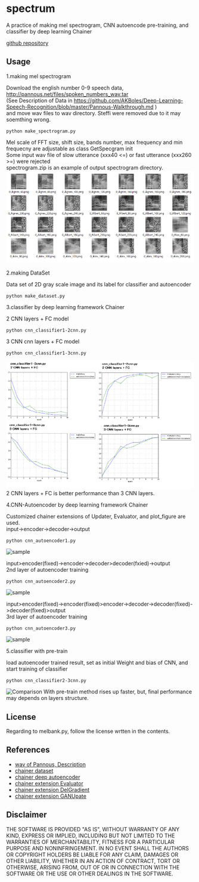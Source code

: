 # spectrum
A practice of making mel spectrogram, CNN autoencode pre-training, and classifier by deep learning Chainer  

[github repository](https://github.com/shun60s/spectrum)

## Usage
1.making mel spectrogram

Download the english number 0-9 speech data,  <http://pannous.net/files/spoken_numbers_wav.tar>  
(See Description of Data in <https://github.com/AKBoles/Deep-Learning-Speech-Recognition/blob/master/Pannous-Walkthrough.md> )  
and move wav files to wav directory. Steffi were removed due to it may soemthing wrong. 
```
python make_spectrogram.py
```
Mel scale of FFT size, shift size, bands number, max frequency and min frequecny are adjustable as class GetSpecgram init  
Some input wav file of slow utterance (xxx40 <=) or fast utterance (xxx260 >=)  were rejected  
spectrogram.zip is an example of output spectrogram directory.  
![sample](docs/mel-spectrogram-samples-of-number_0.png)


2.making DataSet

Data set of 2D gray scale image and its label for classifier and autoencoder   
```
python make_dataset.py
```
  

3.classifier by deep learning framework Chainer

 2 CNN layers + FC  model  
```
python cnn_classifier1-2cnn.py
```

 3 CNN cnn layers + FC  model  
```
python cnn_classifier1-3cnn.py
```

![sample](docs/loss-accuracy_comparisonpng.png)  
 2 CNN layers + FC is better performance than 3 CNN layers.  


4.CNN-Autoencoder by deep learning framework Chainer

Customized chainer extensions of Updater, Evaluator, and plot_figure are used.  
input->encoder->decoder->output   
```
python cnn_autoencoder1.py
```
![sample](inout-comparison_autoencoder1-epoch10.png)


input>encoder(fixed)->encoder->decoder>decoder(fxied)->output  
2nd layer of autoencoder training  
```
python cnn_autoencoder2.py
```
![sample](inout-comparison_autoencoder2-epoch10.png)


input>encoder(fixed)->encoder(fixed)>encoder->decoder->decoder(fixed)->decoder(fixed)>output  
3rd layer of autoencoder training  
```
python cnn_autoencoder3.py
```
![sample](inout-comparison_autoencoder3-epoch10.png)


5.classifier with pre-train

load autoencoder trained result, set as initial Weight and bias of CNN, and start training of classifier  
```
python cnn_classifier2-3cnn.py
```
![Comparison](loss-accuracy_comparison_pre-train.png)
With pre-train method rises up faster, but, final performance may depends on layers structure.  


## License
 Regarding to melbank.py, follow the license wrtten in the contents.


## References

- [wav of Pannous, Description](https://github.com/AKBoles/Deep-Learning-Speech-Recognition/blob/master/Pannous-Walkthrough.md)
- [chainer dataset](https://qiita.com/tommyfms2/items/c3fa0cb258c17468cb30)
- [chainer deep autoencoder](https://qiita.com/nyk510/items/bb49e1ab8770f6bfb7d1)
- [chainer extension Evaluator](http://mizti.hatenablog.com/entry/2017/10/24/011003)
- [chainer extension DelGradient](https://qiita.com/ysasaki6023/items/3040fe3896fe1ed844c3)
- [chainer extension GANUpate](https://qiita.com/crcrpar/items/ea05aadeb15aff817546)


## Disclaimer
THE SOFTWARE IS PROVIDED "AS IS", WITHOUT WARRANTY OF ANY KIND, EXPRESS OR IMPLIED, 
INCLUDING BUT NOT LIMITED TO THE WARRANTIES OF MERCHANTABILITY, FITNESS 
FOR A PARTICULAR PURPOSE AND NONINFRINGEMENT. IN NO EVENT SHALL 
THE AUTHORS OR COPYRIGHT HOLDERS BE LIABLE FOR ANY CLAIM, DAMAGES OR OTHER LIABILITY, 
WHETHER IN AN ACTION OF CONTRACT, TORT OR OTHERWISE, ARISING FROM, 
OUT OF OR IN CONNECTION WITH THE SOFTWARE OR THE USE OR OTHER DEALINGS IN THE SOFTWARE.

